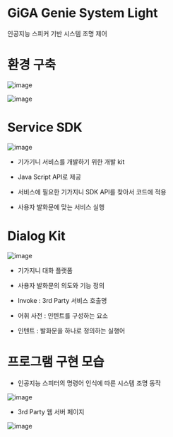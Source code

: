 # GiGA Genie System Light
인공지능 스피커 기반 시스템 조명 제어


# 환경 구축

![image](https://user-images.githubusercontent.com/45943080/103728434-5bd8a680-5021-11eb-84f6-8eee6daf402a.png)

![image](https://user-images.githubusercontent.com/45943080/103728495-888cbe00-5021-11eb-8ba0-7ad5bf1922b3.png)


# Service SDK

![image](https://user-images.githubusercontent.com/45943080/103728579-c7bb0f00-5021-11eb-9f34-5ce721d0df8b.png)


- 기가기니 서비스를 개발하기 위한 개발 kit

- Java Script API로 제공

- 서비스에 필요한 기가지니 SDK API를 찾아서 코드에 적용

- 사용자 발화문에 맞는 서비스 실행


# Dialog Kit

![image](https://user-images.githubusercontent.com/45943080/103728735-284a4c00-5022-11eb-9afb-1f13129f35c1.png)

- 기가지니 대화 플랫폼

- 사용자 발화문의 의도와 기능 정의

- Invoke : 3rd Party 서비스 호출명

- 어휘 사전 : 인텐트를 구성하는 요소

- 인텐트 : 발화문을 하나로 정의하는 실행어



# 프로그램 구현 모습

- 인공지능 스피터의 명령어 인식에 따른 시스템 조명 동작 

![image](https://user-images.githubusercontent.com/45943080/103729083-f2599780-5022-11eb-8a21-15a520658218.png)


- 3rd Party 웹 서버 페이지

![image](https://user-images.githubusercontent.com/45943080/103729194-3482d900-5023-11eb-9b30-5b69b22319bf.png)





